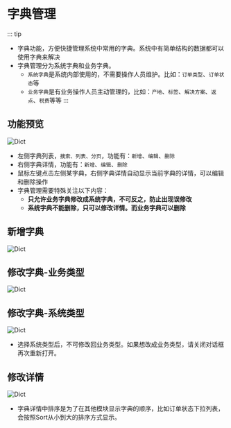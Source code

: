 # 字典管理

::: tip
- 字典功能，方便快捷管理系统中常用的字典。系统中有简单结构的数据都可以使用字典来解决<br/>
- 字典管理分为系统字典和业务字典。
  - `系统字典`是系统内部使用的，不需要操作人员维护。比如：`订单类型`、`订单状态`等
  - `业务字典`是有业务操作人员主动管理的，比如：`产地`、`标签`、`解决方案`、`返点`、`税费`等等
:::

## 功能预览
![Dict](/basic/dict/dict.png)
- 左侧字典列表，`搜索、列表、分页`，功能有：`新增`、`编辑`、`删除`
- 右侧字典详情，功能有：`新增`、`编辑`、`删除`
- 鼠标左键点击左侧某字典，右侧字典详情自动显示当前字典的详情，可以编辑和删除操作
- 字典管理需要特殊关注以下内容：
  - **只允许业务字典修改成系统字典，不可反之，防止出现误修改**
  - **系统字典不能删除，只可以修改详情。而业务字典可以删除**

## 新增字典
![Dict](/basic/dict/dict-add.png)

## 修改字典-业务类型
![Dict](/basic/dict/dict-edit.png)

## 修改字典-系统类型
![Dict](/basic/dict/dict-edit-system.png)
- 选择系统类型后，不可修改回业务类型。如果想改成业务类型，请关闭对话框再次重新打开。

## 修改详情
![Dict](/basic/dict/dict-detail-edit.png)
- 字典详情中排序是为了在其他模块显示字典的顺序，比如订单状态下拉列表，会按照Sort从小到大的排序方式显示。

